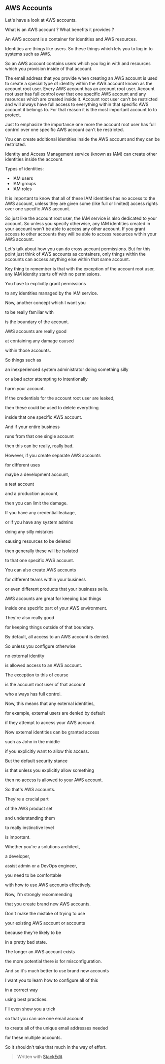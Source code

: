 
## AWS Accounts

Let's have a look at AWS accounts. 

What is an AWS account ?
What benefits it provides ?

An AWS account is a container for identities and AWS resources.

Identities are things like users. So these things which lets you to log in to systems such as AWS.

So an AWS account contains users which you log in with
and resources which you provision inside of that account.

The email address that you provide when creating an AWS account is used to create a special type of identity within the AWS account known as the account root user.
Every AWS account has an account root user. Account root user has full control over that one specific AWS account and any resources which are created inside it. Account root user can't be restricted and will always have full access to everything within that specific AWS account it belongs to. For that reason it is the most important account to to protect.

Just to emphasize the importance one more the account root user has full control over one specific AWS account   can't be restricted.  

You can create additional identities inside the AWS account and they can be restricted.

Identity and Access Management service (known as IAM)  can create other identities inside the account.

Types of identities:

- IAM users
- IAM groups
- IAM roles

It is important to know that all of these IAM identities has no access to the AWS account, unless they are given
some (like full or limited) access rights over one specific AWS account.

So just like the account root user, the IAM service is also
dedicated to your account. So unless you specify otherwise, any IAM identities created in your account won't be able to access any other account.  If you grant access to other accounts they will be able to access resources within your AWS account.

Let's talk about how you can do cross account permissions. But for this point just think of AWS accounts as containers, only things within the accounts can access anything else within that same account.

Key thing to remember is that with the exception of the account root user, any IAM identity starts off with no permissions.

You have to explicitly grant permissions

to any identities managed
by the IAM service.

Now, another concept which I want you

to be really familiar with

is the boundary of the account.



AWS accounts are really good

at containing any damage caused

within those accounts.

So things such as

an inexperienced system
administrator doing something silly

or a bad actor attempting to intentionally

harm your account.

If the credentials for the
account root user are leaked,

then these could be used
to delete everything

inside that one specific AWS account.

And if your entire business

runs from that one single account

then this can be really, really bad.

However, if you create
separate AWS accounts

for different uses

maybe a development account,

a test account

and a production account,

then you can limit the damage.

If you have any credential leakage,

or if you have any system admins

doing any silly mistakes

causing resources to be deleted

then generally these will be isolated

to that one specific AWS account.

You can also create AWS accounts

for different teams within your business

or even different products
that your business sells.

AWS accounts are great
for keeping bad things

inside one specific part
of your AWS environment.

They're also really good

for keeping things
outside of that boundary.

By default, all access to
an AWS account is denied.

So unless you configure otherwise

no external identity

is allowed access to an AWS account.

The exception to this of course

is the account root user of that account

who always has full control.

Now, this means that
any external identities,

for example, external
users are denied by default

if they attempt to
access your AWS account.

Now external identities
can be granted access

such as John in the middle

if you explicitly want
to allow this access.

But the default security stance

is that unless you
explicitly allow something

then no access is allowed
to your AWS account.

So that's AWS accounts.

They're a crucial part

of the AWS product set

and understanding them

to really instinctive level

is important.

Whether you're a solutions architect,

a developer,

assist admin or a DevOps engineer,

you need to be comfortable

with how to use AWS accounts effectively.



Now, I'm strongly recommending

that you create brand new AWS accounts.

Don't make the mistake of trying to use

your existing AWS account or accounts

because they're likely to be

in a pretty bad state.

The longer an AWS account exists

the more potential there
is for misconfiguration.

And so it's much better
to use brand new accounts



I want you to learn how
to configure all of this

in a correct way

using best practices.



I'll even show you a trick

so that you can use one email account

to create all of the unique
email addresses needed

for these multiple accounts.

So it shouldn't take that
much in the way of effort.





> Written with [StackEdit](https://stackedit.io/).
<!--stackedit_data:
eyJoaXN0b3J5IjpbMjYwODkwODYxLC0yNTQ0NTM5NDNdfQ==
-->